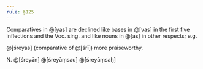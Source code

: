 ```yaml
---
rule: §125
---
```


Comparatives in @[yas] are declined like bases in @[vas] in the first five inflections and the Voc. sing. and like nouns in @[as] in other respects; e.g.

@[śreyas] (comparative of @[śrī]) more praiseworthy.

N. @[śreyān] @[śreyāṃsau] @[śreyāṃsaḥ]